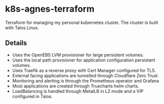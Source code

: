# k8s-agnes-terraform

Terraform for managing my personal kubernetes cluster. The cluster is built with Talos Linux. 

## Details

- Uses the OpenEBS LVM provisioner for large persistent volumes.
- Uses the local path provisioner for application configuration persistant volumes.
- Uses Traefik as a reverse proxy with Cert Manager configured for TLS.
- External facing applications are tunnelled through Cloudflare Zero Trust.
- Monitoring and alerting is through the Prometheus operator and Grafana
- Most applications are created through Truecharts helm charts.
- LoadBalancing is handled through MetalLB in L2 mode and a VIP configured in Talos.
